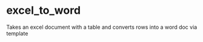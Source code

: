 # excel_to_word

Takes an excel document with a table and converts rows into a word doc via template
